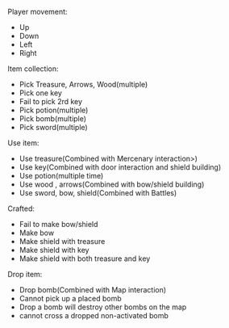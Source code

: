 Player movement:
- Up
- Down
- Left
- Right

Item collection:
- Pick Treasure, Arrows, Wood(multiple)
- Pick one key
- Fail to pick 2rd key
- Pick potion(multiple)
- Pick bomb(multiple)
- Pick sword(multiple)

Use item:
- Use treasure(Combined with Mercenary interaction>)
- Use key(Combined with door interaction and shield building)
- Use potion(multiple time)
- Use wood , arrows(Combined with bow/shield building)
- Use sword, bow, shield(Combined with Battles)

Crafted:
- Fail to make bow/shield
- Make bow
- Make shield with treasure
- Make shield with key
- Make shield with both treasure and key

Drop item:
- Drop bomb(Combined with Map interaction)
- Cannot pick up a placed bomb
- Drop a bomb will destroy other bombs on the map
- cannot cross a dropped non-activated bomb

